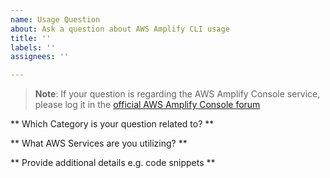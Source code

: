 ```yaml
---
name: Usage Question
about: Ask a question about AWS Amplify CLI usage
title: ''
labels: ''
assignees: ''

---
```


>**Note**: If your question is regarding the AWS Amplify Console service, please log it in the 
[official AWS Amplify Console forum](https://forums.aws.amazon.com/forum.jspa?forumID=314&start=0)

** Which Category is your question related to? **

** What AWS Services are you utilizing? **

** Provide additional details e.g. code snippets **
